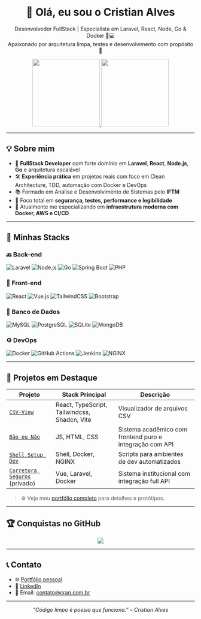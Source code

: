 <h1 align="center">👋 Olá, eu sou o Cristian Alves</h1>
<p align="center">
  Desenvolvedor FullStack | Especialista em Laravel, React, Node, Go & Docker 🧠💻<br>
  Apaixonado por arquitetura limpa, testes e desenvolvimento com propósito 🚀
</p>

<div align="center">
  <a href="https://github.com/krittz">
    <img height="180em" src="https://github-readme-stats.vercel.app/api?username=krittz&show_icons=true&theme=dracula&include_all_commits=true&count_private=true"/>
    <img height="180em" src="https://github-readme-stats.vercel.app/api/top-langs/?username=krittz&layout=compact&langs_count=10&theme=dracula"/>
  </a>
</div>

---

## 💡 Sobre mim

- 🧠 **FullStack Developer** com forte domínio em **Laravel**, **React**, **Node.js**, **Go** e arquitetura escalável
- 🛠️ **Experiência prática** em projetos reais com foco em Clean Architecture, TDD, automação com Docker e DevOps
- 📚 Formado em Análise e Desenvolvimento de Sistemas pelo **IFTM**
- 🔐 Foco total em **segurança, testes, performance e legibilidade**
- 🌱 Atualmente me especializando em **infraestrutura moderna com Docker, AWS e CI/CD**

---

## 🧰 Minhas Stacks

### 🔙 Back-end
![Laravel](https://img.shields.io/badge/Laravel-E34F26?style=flat&logo=laravel&logoColor=white)
![Node.js](https://img.shields.io/badge/Node.js-339933?style=flat&logo=node.js&logoColor=white)
![Go](https://img.shields.io/badge/Go-00ADD8?style=flat&logo=go&logoColor=white)
![Spring Boot](https://img.shields.io/badge/Spring_Boot-6DB33F?style=flat&logo=spring-boot&logoColor=white)
![PHP](https://img.shields.io/badge/PHP-777BB4?style=flat&logo=php&logoColor=white)

### 🎨 Front-end
![React](https://img.shields.io/badge/React-61DAFB?style=flat&logo=react&logoColor=white)
![Vue.js](https://img.shields.io/badge/Vue.js-4FC08D?style=flat&logo=vue.js&logoColor=white)
![TailwindCSS](https://img.shields.io/badge/Tailwind_CSS-38B2AC?style=flat&logo=tailwind-css&logoColor=white)
![Bootstrap](https://img.shields.io/badge/Bootstrap-7952B3?style=flat&logo=bootstrap&logoColor=white)

### 🧱 Banco de Dados
![MySQL](https://img.shields.io/badge/MySQL-4479A1?style=flat&logo=mysql&logoColor=white)
![PostgreSQL](https://img.shields.io/badge/PostgreSQL-4169E1?style=flat&logo=postgresql&logoColor=white)
![SQLite](https://img.shields.io/badge/SQLite-003B57?style=flat&logo=sqlite&logoColor=white)
![MongoDB](https://img.shields.io/badge/MongoDB-47A248?style=flat&logo=mongodb&logoColor=white)

### ⚙️ DevOps
![Docker](https://img.shields.io/badge/Docker-2496ED?style=flat&logo=docker&logoColor=white)
![GitHub Actions](https://img.shields.io/badge/GitHub_Actions-2088FF?style=flat&logo=github-actions&logoColor=white)
![Jenkins](https://img.shields.io/badge/Jenkins-D24939?style=flat&logo=jenkins&logoColor=white)
![NGINX](https://img.shields.io/badge/NGINX-009639?style=flat&logo=nginx&logoColor=white)

---

## 📌 Projetos em Destaque

| Projeto | Stack Principal | Descrição |
|--------|----------------|-----------|
| [`CSV-View`](https://github.com/krittz/csv-view) | React, TypeScript, Tailwindcss, Shadcn, Vite | Visualizador de arquivos CSV |
| [`Bão ou Não`](https://github.com/josimarviana/baooubao) | JS, HTML, CSS | Sistema acadêmico com frontend puro e integração com API |
| [`Shell Setup Dev`](https://github.com/Krittz/assistente-de-implantacao-de-servidores) | Shell, Docker, NGINX | Scripts para ambientes de dev automatizados |
| [`Corretora Seguros`](https://github.com/krittz) (privado) | Vue, Laravel, Docker | Sistema institucional com integração full API |

> ⚙️ Veja meu [portfólio completo](https://krittz.github.io/portifolio/) para detalhes e protótipos.

---

## 🏆 Conquistas no GitHub

<p align="center">
  <img src="https://github-profile-trophy.vercel.app/?username=krittz&theme=darkhub&no-frame=true&no-bg=true&column=6"/>
</p>

---

## 📞 Contato

- 🌐 [Portfólio pessoal](https://krittz.github.io/portifolio/)
- 💼 [LinkedIn](https://linkedin.com/in/cristian-alves-961491179/)
- 💌 Email: contato@cran.com.br

---

<p align="center">
  <i>“Código limpo é poesia que funciona.” – Cristian Alves</i>
</p>
